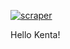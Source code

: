 [![scraper](https://github.com/kobesar/nba/actions/workflows/scrape.yml/badge.svg)](https://github.com/kobesar/nba/actions/workflows/scrape.yml)

Hello Kenta!